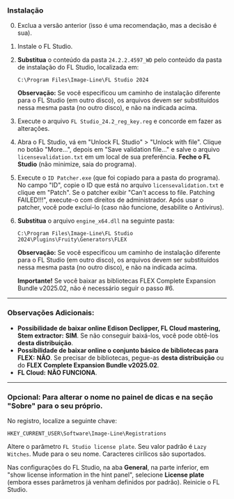 ### Instalação

0.  Exclua a versão anterior (isso é uma recomendação, mas a decisão é sua).

1.  Instale o FL Studio.

2.  **Substitua** o conteúdo da pasta `24.2.2.4597_WD` pelo conteúdo da pasta de instalação do FL Studio, localizada em:

    ```
    C:\Program Files\Image-Line\FL Studio 2024
    ```

    **Observação:** Se você especificou um caminho de instalação diferente para o FL Studio (em outro disco), os arquivos devem ser substituídos nessa mesma pasta (no outro disco), e não na indicada acima.

3.  Execute o arquivo `FL Studio_24.2_reg_key.reg` e concorde em fazer as alterações.

4.  Abra o FL Studio, vá em "Unlock FL Studio" \> "Unlock with file". Clique no botão "More...", depois em "Save validation file..." e salve o arquivo `licensevalidation.txt` em um local de sua preferência. **Feche o FL Studio** (não minimize, saia do programa).

5.  Execute o `ID Patcher.exe` (que foi copiado para a pasta do programa). No campo "ID", copie o ID que está no arquivo `licensevalidation.txt` e clique em "Patch". Se o patcher exibir "Can't access to file. Patching FAILED\!\!\!", execute-o com direitos de administrador. Após usar o patcher, você pode excluí-lo (caso não funcione, desabilite o Antivirus).

6.  **Substitua** o arquivo `engine_x64.dll` na seguinte pasta:

    ```
    C:\Program Files\Image-Line\FL Studio 2024\Plugins\Fruity\Generators\FLEX
    ```

    **Observação:** Se você especificou um caminho de instalação diferente para o FL Studio (em outro disco), os arquivos devem ser substituídos nessa mesma pasta (no outro disco), e não na indicada acima.

    **Importante\!** Se você baixar as bibliotecas FLEX Complete Expansion Bundle v2025.02, não é necessário seguir o passo \#6.

-----

### Observações Adicionais:

  * **Possibilidade de baixar online Edison Declipper, FL Cloud mastering, Stem extractor:** **SIM**. Se não conseguir baixá-los, você pode obtê-los **desta distribuição**.
  * **Possibilidade de baixar online o conjunto básico de bibliotecas para FLEX:** **NÃO**. Se precisar de bibliotecas, pegue-as **desta distribuição** ou do **FLEX Complete Expansion Bundle v2025.02**.
  * **FL Cloud:** **NÃO FUNCIONA**.

-----

### Opcional: Para alterar o nome no painel de dicas e na seção "Sobre" para o seu próprio.

No registro, localize a seguinte chave:

```
HKEY_CURRENT_USER\Software\Image-Line\Registrations
```

Altere o parâmetro `FL Studio license plate`. Seu valor padrão é `Lazy Witches`. Mude para o seu nome. Caracteres cirílicos são suportados.

Nas configurações do FL Studio, na aba **General**, na parte inferior, em "show license information in the hint panel", selecione **License plate** (embora esses parâmetros já venham definidos por padrão). Reinicie o FL Studio.
